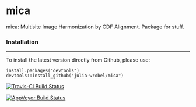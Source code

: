 # mica

mica: Multisite Image Harmonization by CDF Alignment. Package for stuff.

### Installation

----------------

To install the latest version directly from Github, please use:

```{r, eval=FALSE, echo = TRUE}
install.packages("devtools")
devtools::install_github("julia-wrobel/mica")
```




[![Travis-CI Build Status](https://travis-ci.org/julia-wrobel/mica.svg?branch=master)](https://travis-ci.org/julia-wrobel/mica)

[![AppVeyor Build Status](https://ci.appveyor.com/api/projects/status/github/julia-wrobel/mica?branch=master&svg=true)](https://ci.appveyor.com/project/julia-wrobel/mica)
